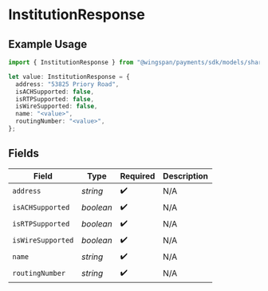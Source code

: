 # InstitutionResponse

## Example Usage

```typescript
import { InstitutionResponse } from "@wingspan/payments/sdk/models/shared";

let value: InstitutionResponse = {
  address: "53825 Priory Road",
  isACHSupported: false,
  isRTPSupported: false,
  isWireSupported: false,
  name: "<value>",
  routingNumber: "<value>",
};
```

## Fields

| Field              | Type               | Required           | Description        |
| ------------------ | ------------------ | ------------------ | ------------------ |
| `address`          | *string*           | :heavy_check_mark: | N/A                |
| `isACHSupported`   | *boolean*          | :heavy_check_mark: | N/A                |
| `isRTPSupported`   | *boolean*          | :heavy_check_mark: | N/A                |
| `isWireSupported`  | *boolean*          | :heavy_check_mark: | N/A                |
| `name`             | *string*           | :heavy_check_mark: | N/A                |
| `routingNumber`    | *string*           | :heavy_check_mark: | N/A                |